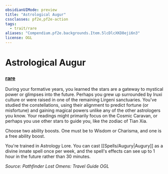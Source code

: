 ```yaml
---
obsidianUIMode: preview
title: "Astrological Augur"
cssclasses: pf2e,pf2e-action
tags:
  - trait/rare
aliases: "Compendium.pf2e.backgrounds.Item.5lcDlcXKD8eji6n3"
license: OGL
---
```

# Astrological Augur

### [rare](rare "Rare Rarity Trait")






During your formative years, you learned the stars are a gateway to mystical power or glimpses into the future. Perhaps you grew up surrounded by Iruxi culture or were raised in one of the remaining Lirgeni sanctuaries. You've studied the constellations, using their alignment to predict fortune (or misfortune) and gaining magical powers unlike any of the other astrologers you know. Your readings might primarily focus on the Cosmic Caravan, or perhaps you use other stars to guide you, like the zodiac of Tian Xia.

Choose two ability boosts. One must be to Wisdom or Charisma, and one is a free ability boost.

You're trained in Astrology Lore. You can cast [[Spells/Augury|Augury]] as a divine innate spell once per week, and the spell's effects can see up to 1 hour in the future rather than 30 minutes.

*Source: Pathfinder Lost Omens: Travel Guide*
*OGL*
